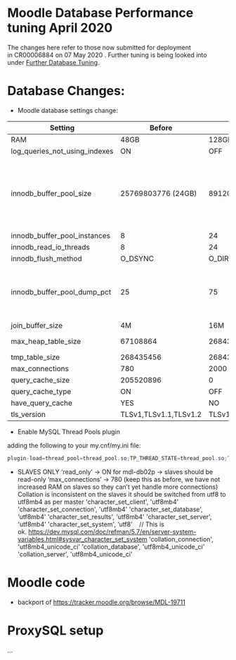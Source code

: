 # Moodle Database Performance tuning April 2020

The changes here refer to those now submitted for deployment in CR00006884 on 07 May 2020 . Further tuning is being looked into under [Further Database Tuning](Further_Database_Tuning).

# Database Changes:

-   Moodle database settings change:

<table>
<thead>
<tr class="header">
<th>Setting</th>
<th>Before</th>
<th>After</th>
<th>Notes</th>
</tr>
</thead>
<tbody>
<tr class="odd">
<td>RAM</td>
<td>48GB</td>
<td>128GB</td>
<td><br />
</td>
</tr>
<tr class="even">
<td>log_queries_not_using_indexes</td>
<td>ON</td>
<td>OFF</td>
<td><br />
</td>
</tr>
<tr class="odd">
<td>innodb_buffer_pool_size </td>
<td>25769803776 (24GB)</td>
<td>89120571392 (83GB)</td>
<td>docs advise to use 50-75% of system memory for this, this gets us to 64GB, i.e. 50%, we get to 480 chunks so still below 1000 limit for performance</td>
</tr>
<tr class="even">
<td>innodb_buffer_pool_instances</td>
<td>8</td>
<td>24</td>
<td><br />
</td>
</tr>
<tr class="odd">
<td>innodb_read_io_threads</td>
<td>8</td>
<td>24</td>
<td><br />
</td>
</tr>
<tr class="even">
<td>innodb_flush_method </td>
<td>O_DSYNC</td>
<td>O_DIRECT </td>
<td><br />
</td>
</tr>
<tr class="odd">
<td>innodb_buffer_pool_dump_pct </td>
<td>25</td>
<td>75</td>
<td>speeds up InnoDB getting most frequently used loaded back in memory after reboots</td>
</tr>
<tr class="even">
<td>join_buffer_size</td>
<td>4M</td>
<td>16M</td>
<td><br />
</td>
</tr>
<tr class="odd">
<td>max_heap_table_size </td>
<td>67108864</td>
<td>268435456</td>
<td>must match tmp_table_size</td>
</tr>
<tr class="even">
<td>tmp_table_size </td>
<td>268435456</td>
<td>268435456</td>
<td><br />
</td>
</tr>
<tr class="odd">
<td>max_connections </td>
<td>780</td>
<td>2000</td>
<td><br />
</td>
</tr>
<tr class="even">
<td>query_cache_size</td>
<td>205520896</td>
<td>0</td>
<td><br />
</td>
</tr>
<tr class="odd">
<td>query_cache_type</td>
<td>ON</td>
<td>OFF     </td>
<td><br />
</td>
</tr>
<tr class="even">
<td>have_query_cache </td>
<td>YES</td>
<td>NO   </td>
<td><br />
</td>
</tr>
<tr class="odd">
<td>tls_version</td>
<td>TLSv1,TLSv1.1,TLSv1.2</td>
<td>TLSv1.2</td>
<td><br />
</td>
</tr>
</tbody>
</table>

-   Enable MySQL Thread Pools plugin

adding the following to your my.cnf/my.ini file:

``` java
plugin-load=thread_pool=thread_pool.so;TP_THREAD_STATE=thread_pool.so;TP_THREAD_GROUP_STATE=thread_pool.so;TP_THREAD_GROUP_STATS=thread_pool.so
```

-   SLAVES ONLY
    ‘read\_only’ -&gt; ON for mdl-db02p -&gt; slaves should be read-only
    ‘max\_connections’ -&gt; 780 (keep this as before, we have not increased RAM on slaves so they can’t yet handle more connections)
     
    Collation is inconsistent on the slaves it should be switched from utf8 to utf8mb4 as per master
    'character\_set\_client', 'utf8mb4'
    'character\_set\_connection', 'utf8mb4'
    'character\_set\_database', ‘utf8mb4'
    'character\_set\_results', 'utf8mb4'
    'character\_set\_server', 'utf8mb4'
    'character\_set\_system', ‘utf8’    // This is ok. <https://dev.mysql.com/doc/refman/5.7/en/server-system-variables.html#sysvar_character_set_system>
    'collation\_connection', 'utf8mb4\_unicode\_ci'
    'collation\_database', 'utf8mb4\_unicode\_ci'
    'collation\_server', 'utf8mb4\_unicode\_ci'

# Moodle code

-   backport of <https://tracker.moodle.org/browse/MDL-19711>

# ProxySQL setup

...


